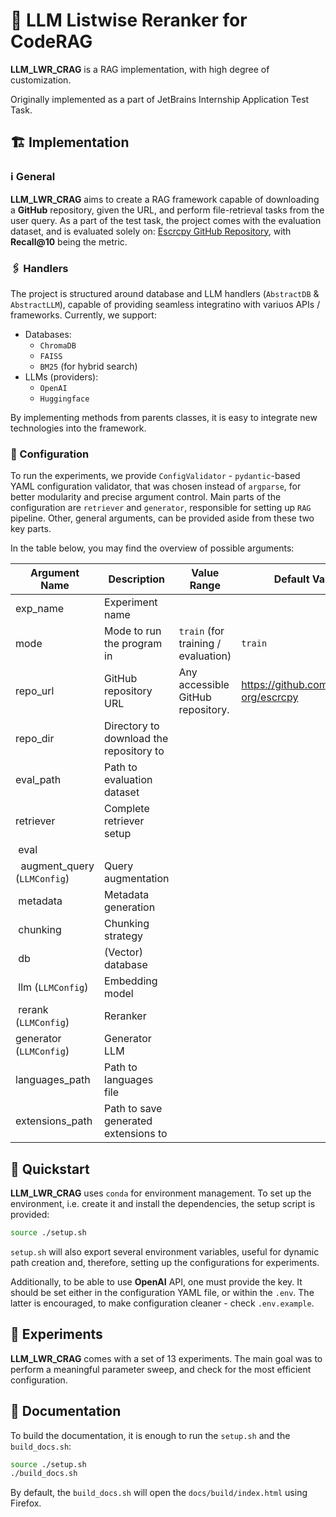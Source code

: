 # 🤖 LLM Listwise Reranker for CodeRAG

**LLM_LWR_CRAG** is a RAG implementation, with high degree of customization.

Originally implemented as a part of JetBrains Internship Application Test Task.


## 🏗 Implementation
### ℹ️ General
**LLM_LWR_CRAG** aims to create a RAG framework capable of downloading a **GitHub** repository, given the URL, and perform file-retrieval tasks from the user query. As a part of the test task, the project comes with the evaluation dataset, and is evaluated solely on: [Escrcpy GitHub Repository](https://github.com/viarotel-org/escrcpy), with **Recall@10** being the metric.

### 🖇 Handlers
The project is structured around database and LLM handlers (`AbstractDB` & `AbstractLLM`), capable of providing seamless integratino with variuos APIs / frameworks. Currently, we support:
 - Databases:
   - `ChromaDB`
   - `FAISS`
   - `BM25` (for hybrid search)
 - LLMs (providers):
   - `OpenAI`
   - `Huggingface`

By implementing methods from parents classes, it is easy to integrate new technologies into the framework.

### 🔧 Configuration
To run the experiments, we provide `ConfigValidator` - `pydantic`-based YAML configuration validator, that was chosen instead of `argparse`, for better modularity and precise argument control.
Main parts of the configuration are `retriever` and `generator`, responsible for setting up `RAG` pipeline. Other, general arguments, can be provided aside from these two key parts.

In the table below, you may find the overview of possible arguments:

| Argument Name                           | Description | Value Range   | Default Value |
|-----------------------------------------|-------------|---------------|---------------|
| exp_name                                | Experiment name |  | |
| mode                                    | Mode to run the program in | `train` (for training / evaluation) | `train`|
| repo_url                                | GitHub repository URL| Any accessible GitHub repository. | https://github.com/viarotel-org/escrcpy |
| repo_dir                                | Directory to download the repository to |               | |
| eval_path                               | Path to evaluation dataset            |               | |
| retriever                               | Complete retriever setup            |               | |
| &nbsp;eval                              |             |               | |
| &nbsp;&nbsp;augment_query (`LLMConfig`) | Query augmentation            |               | |
| &nbsp;metadata                          | Metadata generation            |               | |
| &nbsp;chunking                          | Chunking strategy            |               | |
| &nbsp;db                                | (Vector) database             |               | |
| &nbsp;llm (`LLMConfig`)                 | Embedding model            |               | |
| &nbsp;rerank (`LLMConfig`)              | Reranker             |               | |
| generator (`LLMConfig`)                 | Generator LLM            |               | |
| languages_path                          | Path to languages file     |               | |
| extensions_path                         | Path to save generated extensions to             |               | |

## 🚀 Quickstart
**LLM_LWR_CRAG** uses `conda` for environment management. To set up the environment, i.e. create it and install the dependencies, the setup script is provided:
```bash
source ./setup.sh
```
`setup.sh` will also export several environment variables, useful for dynamic path creation and, therefore, setting up the configurations for experiments.

Additionally, to be able to use **OpenAI** API, one must provide the key. It should be set either in the configuration YAML file, or within the `.env`. The latter is encouraged, to make configuration cleaner - check `.env.example`.

## 🧪 Experiments
**LLM_LWR_CRAG** comes with a set of 13 experiments. The main goal was to perform a meaningful parameter sweep, and check for the most efficient configuration.


## 📝 Documentation
To build the documentation, it is enough to run the `setup.sh` and the `build_docs.sh`:
```bash
source ./setup.sh
./build_docs.sh
```
By default, the `build_docs.sh` will open the `docs/build/index.html` using Firefox.
